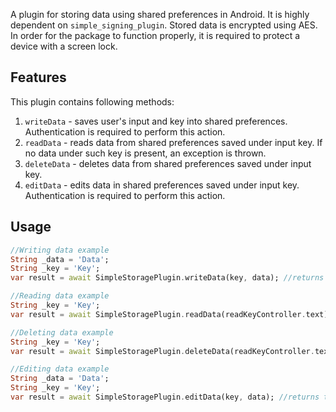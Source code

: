 A plugin for storing data using shared preferences in Android. It is highly dependent on ```simple_signing_plugin```. Stored data is encrypted using AES. In order for the package to function properly, it is required to protect a device with a screen lock.

## Features
This plugin contains following methods:
1. ```writeData``` - saves user's input and key into shared preferences. Authentication is required to perform this action.
2. ```readData``` - reads data from shared preferences saved under input key. If no data under such key is present, an exception is thrown.
3. ```deleteData``` - deletes data from shared preferences saved under input key.
4. ```editData``` - edits data in shared preferences saved under input key. Authentication is required to perform this action.

## Usage
```dart
//Writing data example
String _data = 'Data';
String _key = 'Key';
var result = await SimpleStoragePlugin.writeData(key, data); //returns true or false on PlatformException. Can throw a SharedPreferencesException or DeviceNotSecuredException
```

```dart
//Reading data example
String _key = 'Key';
var result = await SimpleStoragePlugin.readData(readKeyController.text); //returns true or false on PlatformException. Can throw a InvalidSignatureException, DeviceNotSecuredException or NoKeyInStorageException
```

```dart
//Deleting data example
String _key = 'Key';
var result = await SimpleStoragePlugin.deleteData(readKeyController.text); //returns true or false on PlatformException. Can throw a SharedPreferencesException or DeviceNotSecuredException
```

```dart
//Editing data example
String _data = 'Data';
String _key = 'Key';
var result = await SimpleStoragePlugin.editData(key, data); //returns true or false on PlatformException. Can throw a SharedPreferencesException or DeviceNotSecuredException
```

